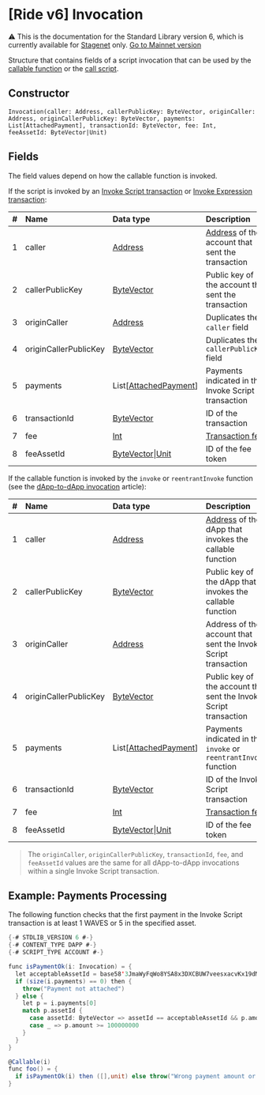 # [Ride v6] Invocation

:warning: This is the documentation for the Standard Library version 6, which is currently available for [Stagenet](/en/blockchain/blockchain-network/) only. [Go to Mainnet version](/en/ride/structures/common-structures/invocation)

Structure that contains fields of a script invocation that can be used by the [callable function](/en/ride/functions/callable-function) or the [call script](/en/ride/v6/script/script-types/call-script).

## Constructor

```ride
Invocation(caller: Address, callerPublicKey: ByteVector, originCaller: Address, originCallerPublicKey: ByteVector, payments: List[AttachedPayment], transactionId: ByteVector, fee: Int, feeAssetId: ByteVector|Unit)
```

## Fields

The field values depend on how the callable function is invoked.

If the script is invoked by an [Invoke Script transaction](/en/blockchain/transaction-type/invoke-script-transaction) or [Invoke Expression transaction](/en/blockchain/transaction-type/invoke-script-transaction):

|   #   | Name | Data type | Description |
| :--- | :--- | :--- | :--- |
| 1 | caller | [Address](/en/ride/structures/common-structures/address) | [Address](/en/blockchain/account/) of the account that sent the transaction |
| 2 | callerPublicKey | [ByteVector](/en/ride/data-types/byte-vector) | Public key of the account that sent the transaction |
| 3 | originCaller | [Address](/en/ride/structures/common-structures/address) | Duplicates the `caller` field |
| 4 | originCallerPublicKey | [ByteVector](/en/ride/data-types/byte-vector) | Duplicates the `callerPublicKey` field |
| 5 | payments | List[[AttachedPayment](/en/ride/structures/common-structures/attached-payment)] | Payments indicated in the Invoke Script transaction |
| 6 | transactionId | [ByteVector](/en/ride/data-types/byte-vector) | ID of the transaction |
| 7 | fee | [Int](/en/ride/data-types/int) | [Transaction fee](/en/blockchain/transaction/transaction-fee) |
| 8 | feeAssetId | [ByteVector](/en/ride/data-types/byte-vector)&#124;[Unit](/en/ride/data-types/unit) | ID of the fee token |

If the callable function is invoked by the `invoke` or `reentrantInvoke` function (see the [dApp-to-dApp invocation](/en/ride/advanced/dapp-to-dapp) article):

|   #   | Name | Data type | Description |
| :--- | :--- | :--- | :--- |
| 1 | caller | [Address](/en/ride/structures/common-structures/address) | [Address](/en/blockchain/account/) of the dApp that invokes the callable function |
| 2 | callerPublicKey | [ByteVector](/en/ride/data-types/byte-vector) | Public key of the dApp that invokes the callable function |
| 3 | originCaller | [Address](/en/ride/structures/common-structures/address) | Address of the account that sent the Invoke Script transaction |
| 4 | originCallerPublicKey | [ByteVector](/en/ride/data-types/byte-vector) | Public key of the account that sent the Invoke Script transaction |
| 5 | payments | List[[AttachedPayment](/en/ride/structures/common-structures/attached-payment)] | Payments indicated in the `invoke` or `reentrantInvoke` function |
| 6 | transactionId | [ByteVector](/en/ride/data-types/byte-vector) | ID of the Invoke Script transaction |
| 7 | fee | [Int](/en/ride/data-types/int) | [Transaction fee](/en/blockchain/transaction/transaction-fee) |
| 8 | feeAssetId | [ByteVector](/en/ride/data-types/byte-vector)&#124;[Unit](/en/ride/data-types/unit) | ID of the fee token |

> The `originCaller`, `originCallerPublicKey`, `transactionId`, `fee`, and `feeAssetId` values are the same for all dApp-to-dApp invocations  within a single Invoke Script transaction.

## Example: Payments Processing

The following function checks that the first payment in the Invoke Script transaction is at least 1 WAVES or 5 in the specified asset.

```scala
{-# STDLIB_VERSION 6 #-}
{-# CONTENT_TYPE DAPP #-}
{-# SCRIPT_TYPE ACCOUNT #-}

func isPaymentOk(i: Invocation) = {
  let acceptableAssetId = base58'3JmaWyFqWo8YSA8x3DXCBUW7veesxacvKx19dMv7wTMg'
  if (size(i.payments) == 0) then {
    throw("Payment not attached")
  } else {
    let p = i.payments[0]
    match p.assetId {
      case assetId: ByteVector => assetId == acceptableAssetId && p.amount >= 500000000
      case _ => p.amount >= 100000000
    }
  }
}

@Callable(i)
func foo() = {
  if isPaymentOk(i) then ([],unit) else throw("Wrong payment amount or asset")
}
```